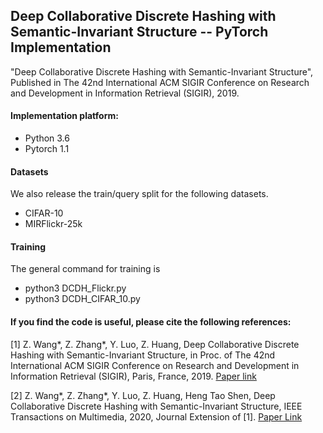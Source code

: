 ## Deep Collaborative Discrete Hashing with Semantic-Invariant Structure -- PyTorch Implementation

"Deep Collaborative Discrete Hashing with Semantic-Invariant Structure", Published in The 42nd International ACM SIGIR Conference on Research and Development in Information Retrieval (SIGIR), 2019. 

#### Implementation platform: 
* Python 3.6  
* Pytorch 1.1

#### Datasets
We also release the train/query split for the following datasets.

* CIFAR-10  
* MIRFlickr-25k  

#### Training
The general command for training is
* python3 DCDH_Flickr.py
* python3 DCDH_CIFAR_10.py

#### If you find the code is useful, please cite the following references: 
[1] Z. Wang*, Z. Zhang*, Y. Luo, Z. Huang, Deep Collaborative Discrete Hashing with Semantic-Invariant Structure, in Proc. of The 42nd International ACM SIGIR Conference on Research and Development in Information Retrieval (SIGIR), Paris, France, 2019. [Paper link](https://dl.acm.org/doi/abs/10.1145/3331184.3331275)

[2] Z. Wang*, Z. Zhang*, Y. Luo, Z. Huang, Heng Tao Shen, Deep Collaborative Discrete Hashing with Semantic-Invariant Structure, IEEE Transactions on Multimedia, 2020, Journal Extension of [1]. [Paper Link](https://ieeexplore.ieee.org/document/9096547)
